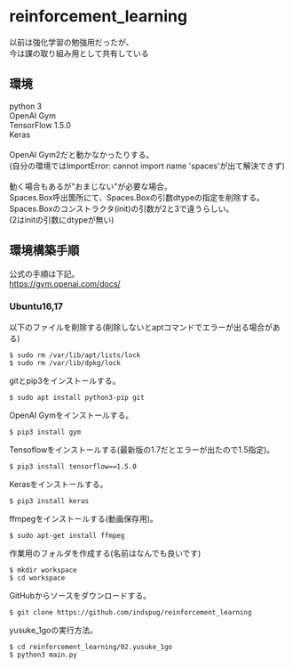 # reinforcement_learning
以前は強化学習の勉強用だったが、<br>
今は課の取り組み用として共有している<br>

## 環境
python 3<br>
OpenAI Gym<br>
TensorFlow 1.5.0<br>
Keras<br>
<br>
OpenAI Gym2だと動かなかったりする。<br>
(自分の環境ではImportError: cannot import name 'spaces'が出て解決できず)<br>
<br>
動く場合もあるが"おまじない"が必要な場合。<br>
Spaces.Box呼出箇所にて、Spaces.Boxの引数dtypeの指定を削除する。<br>
Spaces.Boxのコンストラクタ(init)の引数が2と3で違うらしい。<br>
(2はinitの引数にdtypeが無い)<br>

## 環境構築手順
公式の手順は下記。<br>
https://gym.openai.com/docs/

### Ubuntu16,17
以下のファイルを削除する(削除しないとaptコマンドでエラーが出る場合がある)
```shell
$ sudo rm /var/lib/apt/lists/lock
$ sudo rm /var/lib/dpkg/lock
```
gitとpip3をインストールする。
```shell
$ sudo apt install python3-pip git
```
OpenAI Gymをインストールする。
```shell
$ pip3 install gym
```
Tensoflowをインストールする(最新版の1.7だとエラーが出たので1.5指定)。
```shell
$ pip3 install tensorflow==1.5.0
```
Kerasをインストールする。
```shell
$ pip3 install keras
```
ffmpegをインストールする(動画保存用)。
```shell
$ sudo apt-get install ffmpeg
```
作業用のフォルダを作成する(名前はなんでも良いです)
```shell
$ mkdir workspace
$ cd workspace
```
GitHubからソースをダウンロードする。
```shell
$ git clone https://github.com/indspug/reinforcement_learning
```
yusuke_1goの実行方法。
```shell
$ cd reinforcement_learning/02.yusuke_1go
$ python3 main.py
```
